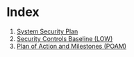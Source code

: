 
# Index

1. [System Security Plan](./MarkdownFiles/SystemSecurityPlan.md)
2. [Security Controls Baseline (LOW)](./MarkdownFiles/ControlsBaselineLOW.csv)
3. [Plan of Action and Milestones (POAM)](./Artifacts/POAM.csv)

